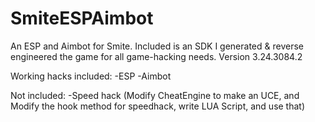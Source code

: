 # SmiteESPAimbot
An ESP and Aimbot for Smite. Included is an SDK I generated &amp; reverse engineered the game for all game-hacking needs.  Version 3.24.3084.2

Working hacks included: 
-ESP
-Aimbot

Not included:
-Speed hack (Modify CheatEngine to make an UCE, and Modify the hook method for speedhack, write LUA Script, and use that)
